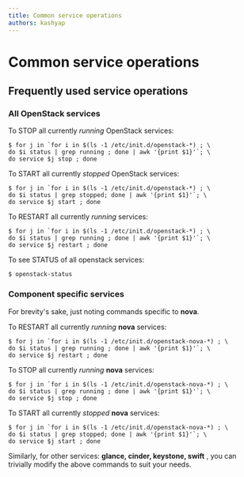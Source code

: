 ```yaml
---
title: Common service operations
authors: kashyap
---
```


# Common service operations

## Frequently used **service** operations

### All OpenStack services

To STOP all currently *running* OpenStack services:

    $ for j in `for i in $(ls -1 /etc/init.d/openstack-*) ; \
    do $i status | grep running ; done | awk '{print $1}'`; \
    do service $j stop ; done

To START all currently *stopped* OpenStack services:

    $ for j in `for i in $(ls -1 /etc/init.d/openstack-*) ; \
    do $i status | grep stopped; done | awk '{print $1}'`; \
    do service $j start ; done

To RESTART all currently *running* services:

    $ for j in `for i in $(ls -1 /etc/init.d/openstack-*) ; \
    do $i status | grep running ; done | awk '{print $1}'`; \
    do service $j restart ; done

To see STATUS of all openstack services:

    $ openstack-status

### Component specific services

For brevity's sake, just noting commands specific to **nova**.

To RESTART all currently *running* **nova** services:

    $ for j in `for i in $(ls -1 /etc/init.d/openstack-nova-*) ; \
    do $i status | grep running ; done | awk '{print $1}'`; \
    do service $j restart ; done

To STOP all currently *running* **nova** services:

    $ for j in `for i in $(ls -1 /etc/init.d/openstack-nova-*) ; \
    do $i status | grep running ; done | awk '{print $1}'`; \
    do service $j stop ; done

To START all currently *stopped* **nova** services:

    $ for j in `for i in $(ls -1 /etc/init.d/openstack-nova-*) ; \
    do $i status | grep stopped; done | awk '{print $1}'`; \
    do service $j start ; done

Similarly, for other services: **glance, cinder, keystone, swift** , you can trivially modify the above commands to suit your needs.

